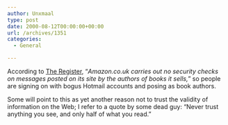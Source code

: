 ```yaml
---
author: Unxmaal
type: post
date: 2000-08-12T00:00:00+00:00
url: /archives/1351
categories:
  - General

---
```

According to [The Register][1], &#8220;_Amazon.co.uk carries out no security checks on messages posted on its site by the authors of books it sells,_&#8221; so people are signing on with bogus Hotmail accounts and posing as book authors. 

Some will point to this as yet another reason not to trust the validity of information on the Web; I refer to a quote by some dead guy: &#8220;Never trust anything you see, and only half of what you read.&#8221;

 [1]: http://www.theregister.co.uk/content/6/12436.html